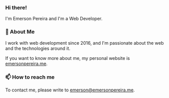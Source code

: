 ### Hi there!

I'm Emerson Pereira and I'm a Web Developer.

### 🙂 About Me

I work with web development since 2016, and I'm passionate about the web and the technologies around it.

If you want to know more about me, my personal website is [emersonpereira.me](https://emersonpereira.me/).

### 📫 How to reach me

To contact me, please write to emerson@emersonpereira.me.

<!--
**emerson-pereira/emerson-pereira** is a ✨ _special_ ✨ repository because its `README.md` (this file) appears on your GitHub profile.

Here are some ideas to get you started:

- 🔭 I’m currently working on ...
- 🌱 I’m currently learning ...
- 👯 I’m looking to collaborate on ...
- 🤔 I’m looking for help with ...
- 💬 Ask me about ...
- 📫 How to reach me: ...
- 😄 Pronouns: ...
- ⚡ Fun fact: ...
-->
